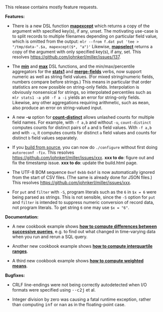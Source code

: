 This release contains mostly feature requests.

**Features:**

* There is a new DSL function
[**mapexcept**](http://johnkerl.org/miller-releases/miller-5.2.0/doc/reference-dsl.html#mapexcept) which returns a
copy of the argument with specified key(s), if any, unset.  The motivating use-case is to split records to multiple
filenames depending on particular field value, which is omitted from the output: `mlr --from f.dat put 'tee >
"/tmp/data-".$a, mapexcept($*, "a")'` Likewise,
[**mapselect**](http://johnkerl.org/miller-releases/miller-5.2.0/doc/reference-dsl.html#mapselect) returns a copy of the
argument with only specified key(s), if any, set.  This resolves https://github.com/johnkerl/miller/issues/137.

* The [**min**](http://johnkerl.org/miller-releases/miller-5.2.0/doc/reference-dsl.html#min)
and [**max**](http://johnkerl.org/miller-releases/miller-5.2.0/doc/reference-dsl.html#max) DSL functions, and the
min/max/percentile aggregators for the
[**stats1**](http://johnkerl.org/miller-releases/miller-5.2.0/doc/reference-verbs.html#stats1) and
[**merge-fields**](http://johnkerl.org/miller-releases/miller-5.2.0/doc/reference-verbs.html#merge-fields) verbs, now
support numeric as well as string field values. (For mixed string/numeric fields, numbers compare before strings.) This
means in particular that order statistics are now possible on string-only fields. Interpolation is obviously nonsensical
for strings, so interpolated percentiles such as `mlr stats1 -a p50 -f a -i` yields an error for string-only fields.
Likewise, any other aggregations requiring arithmetic, such as <tt>mean</tt>, also produce an error on string-valued
input.

* A new **-u** option for [**count-distinct**](http://johnkerl.org/miller-releases/miller-5.2.0/doc/reference-verbs.html#count-distinct) allows unlashed counts for multiple field names. For example, with `-f a,b` and
without `-u`, `count-distinct` computes counts for distinct pairs of `a` and `b` field values. With `-f a,b` and with `-u`, it computes counts
for distinct `a` field values and counts for distinct `b` field values separately.

* If you [build from source](http://johnkerl.org/miller-releases/miller-5.2.0/doc/build.html), you can now
do `./configure` without first doing `autoreconf -fiv`. This resolves https://github.com/johnkerl/miller/issues/xxx.
**xxx to do**: figure out and fix the timestamp issue.
**xxx to do**: update the build.html page.

* The UTF-8 BOM sequence `0xef` `0xbb` `0xbf` is now automatically ignored from the start of CSV files. (The same is
already done for JSON files.) This resolves https://github.com/johnkerl/miller/issues/xxx.

* For `put` and `filter` with `-S`, program literals such as the `6` in `$x = 6` were being parsed as strings. This is not sensible, since the `-S` option for `put` and `filter` is intended to suppress numeric conversion of record data, not program literals. To get string `6` one may use `$x = "6"`.

**Documentation:**

* A new cookbook example shows [**how to compute differences between successive
queries**](http://www.johnkerl.org/miller-releases/miller-5.2.0/doc/cookbook.html#Showing_differences_between_successive_queries),
e.g. to find out what changed in time-varying data when you run and rerun a SQL query.

* Another new cookbook example shows [**how to compute interquartile ranges**](http://www.johnkerl.org/miller-releases/miller-5.2.0/doc/cookbook2.html#Computing_interquartile_ranges).

* A third new cookbook example shows [**how to compute weighted means**](http://www.johnkerl.org/miller-releases/miller-5.2.0/doc/cookbook2.html#Computing_weighted_means).

**Bugfixes:**

* CRLF line-endings were not being correctly autodetected when I/O formats were specified using <tt>--c2j</tt> et al.

* Integer division by zero was causing a fatal runtime exception, rather than computing <tt>inf</tt> or <tt>nan</tt> as in the floating-point case.
